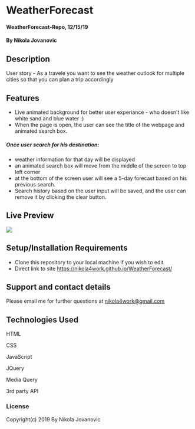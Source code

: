 # WeatherForecast

#### WeatherForecast-Repo, 12/15/19

#### By Nikola Jovanovic

## Description

User story - As a travele you want to see the weather outlook for multiple cities so that you can plan a trip accordingly

## Features

- Live animated background for better user experiance - who doesn't like white sand and blue water :)
- When the page is open, the user can see the title of the webpage and animated search box.

##### Once user search for his destination:

- weather information for that day will be displayed
- an animated search box will move from the middle of the screen to top left corner
- at the bottom of the screen user will see a 5-day forecast based on his previous search.
- Search history based on the user input will be saved, and the user can remove it by clicking the clear button.

## Live Preview

<img src="https://github.com/nikola4work/WeatherForecast/blob/master/assets/images/gif.gif">

## Setup/Installation Requirements

- Clone this repository to your local machine if you wish to edit
- Direct link to site https://nikola4work.github.io/WeatherForecast/

## Support and contact details

Please email me for further questions at nikola4work@gmail.com

## Technologies Used

HTML

CSS

JavaScript

JQuery

Media Query

3rd party API

### License

Copyright(c) 2019 By Nikola Jovanovic
